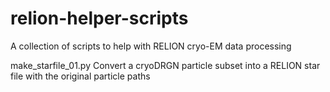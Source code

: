 # relion-helper-scripts
A collection of scripts to help with RELION cryo-EM data processing

make_starfile_01.py
Convert a cryoDRGN particle subset into a RELION star file with the original particle paths
